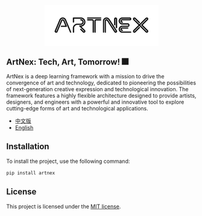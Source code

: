 <p align="center">
  <img src="ArtNex.png" alt="ArtNex" style="display:block; margin:auto; width: 60%; height: auto;" />
</p>

## ArtNex: Tech, Art, Tomorrow! 🎆

ArtNex is a deep learning framework with a mission to drive the convergence of art and technology, dedicated to pioneering the possibilities of next-generation creative expression and technological innovation. The framework features a highly flexible architecture designed to provide artists, designers, and engineers with a powerful and innovative tool to explore cutting-edge forms of art and technological applications.

- [中文版](./README_CN.md)
- [English](./README.md)

## Installation

To install the project, use the following command:

```python
pip install artnex
```

## License

This project is licensed under the [MIT license](./LICENSE).

